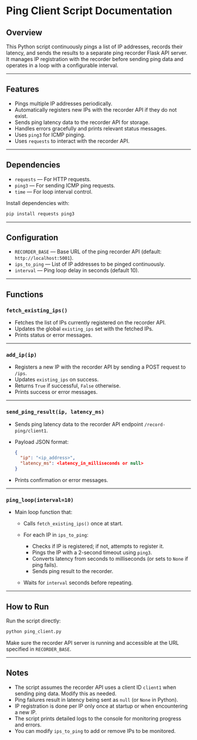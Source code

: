 # Ping Client Script Documentation

## Overview

This Python script continuously pings a list of IP addresses, records their latency, and sends the results to a separate ping recorder Flask API server. It manages IP registration with the recorder before sending ping data and operates in a loop with a configurable interval.

---

## Features

* Pings multiple IP addresses periodically.
* Automatically registers new IPs with the recorder API if they do not exist.
* Sends ping latency data to the recorder API for storage.
* Handles errors gracefully and prints relevant status messages.
* Uses `ping3` for ICMP pinging.
* Uses `requests` to interact with the recorder API.

---

## Dependencies

* `requests` — For HTTP requests.
* `ping3` — For sending ICMP ping requests.
* `time` — For loop interval control.

Install dependencies with:

```bash
pip install requests ping3
```

---

## Configuration

* `RECORDER_BASE` — Base URL of the ping recorder API (default: `http://localhost:5001`).
* `ips_to_ping` — List of IP addresses to be pinged continuously.
* `interval` — Ping loop delay in seconds (default 10).

---

## Functions

### `fetch_existing_ips()`

* Fetches the list of IPs currently registered on the recorder API.
* Updates the global `existing_ips` set with the fetched IPs.
* Prints status or error messages.

---

### `add_ip(ip)`

* Registers a new IP with the recorder API by sending a POST request to `/ips`.
* Updates `existing_ips` on success.
* Returns `True` if successful, `False` otherwise.
* Prints success or error messages.

---

### `send_ping_result(ip, latency_ms)`

* Sends ping latency data to the recorder API endpoint `/record-ping/client1`.
* Payload JSON format:

  ```json
  {
    "ip": "<ip_address>",
    "latency_ms": <latency_in_milliseconds or null>
  }
  ```
* Prints confirmation or error messages.

---

### `ping_loop(interval=10)`

* Main loop function that:

  * Calls `fetch_existing_ips()` once at start.
  * For each IP in `ips_to_ping`:

    * Checks if IP is registered; if not, attempts to register it.
    * Pings the IP with a 2-second timeout using `ping3`.
    * Converts latency from seconds to milliseconds (or sets to `None` if ping fails).
    * Sends ping result to the recorder.
  * Waits for `interval` seconds before repeating.

---

## How to Run

Run the script directly:

```bash
python ping_client.py
```

Make sure the recorder API server is running and accessible at the URL specified in `RECORDER_BASE`.

---

## Notes

* The script assumes the recorder API uses a client ID `client1` when sending ping data. Modify this as needed.
* Ping failures result in latency being sent as `null` (or `None` in Python).
* IP registration is done per IP only once at startup or when encountering a new IP.
* The script prints detailed logs to the console for monitoring progress and errors.
* You can modify `ips_to_ping` to add or remove IPs to be monitored.